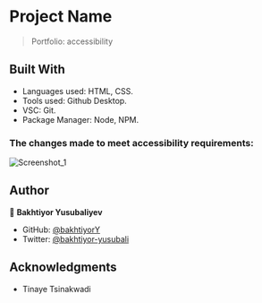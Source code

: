# Project Name
> Portfolio: accessibility

## Built With
- Languages used: HTML, CSS.
- Tools used: Github Desktop.
- VSC: Git.
- Package Manager: Node, NPM.

### The changes made to meet accessibility requirements:

![Screenshot_1](https://user-images.githubusercontent.com/104260002/178505545-9d75e02f-e31e-4d2d-ae5b-6cfe6a00dbb8.jpg)



## Author
👤 **Bakhtiyor Yusubaliyev**
- GitHub: [@bakhtiyorY](https://github.com/githubhandle)
- Twitter: [@bakhtiyor-yusubali](https://twitter.com/twitterhandle)

## Acknowledgments
- Tinaye Tsinakwadi



